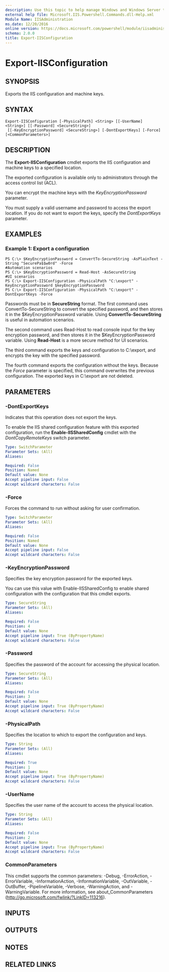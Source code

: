 ```yaml
---
description: Use this topic to help manage Windows and Windows Server technologies with Windows PowerShell.
external help file: Microsoft.IIS.Powershell.Commands.dll-Help.xml
Module Name: IISAdministration
ms.date: 12/20/2016
online version: https://docs.microsoft.com/powershell/module/iisadministration/export-iisconfiguration?view=windowsserver2019-ps&wt.mc_id=ps-gethelp
schema: 2.0.0
title: Export-IISConfiguration
---
```


# Export-IISConfiguration

## SYNOPSIS
Exports the IIS configuration and machine keys.

## SYNTAX

```
Export-IISConfiguration [-PhysicalPath] <String> [[-UserName] <String>] [[-Password] <SecureString>]
 [[-KeyEncryptionPassword] <SecureString>] [-DontExportKeys] [-Force] [<CommonParameters>]
```

## DESCRIPTION
The **Export-IISConfiguration** cmdlet exports the IIS configuration and machine keys to a specified location.

The exported configuration is available only to administrators through the access control list (ACL).

You can encrypt the machine keys with the *KeyEncryptionPassword* parameter.

You must supply a valid username and password to access the export location.
If you do not want to export the keys, specify the *DontExportKeys* parameter.

## EXAMPLES

### Example 1: Export a configuration
```
PS C:\> $KeyEncryptionPassword = ConvertTo-SecureString -AsPlainText -String "SecurePa$$w0rd" -Force
#Automation scenarios
PS C:\> $KeyEncryptionPassword = Read-Host -AsSecureString
#UI scenarios
PS C:\> Export-IISConfiguration -PhysicalPath "C:\export" -KeyEncryptionPassword $keyEncryptionPassword
PS C:\> Export-IISConfiguration -PhysicalPath "C:\export" -DontExportKeys -Force
```

Passwords must be in **SecureString** format.
The first command uses ConvertTo-SecureString to convert the specified password, and then stores it in the $KeyEncryptionPassword variable.
Using **ConvertTo-SecureString** is useful in automation scenarios.

The second command uses Read-Host to read console input for the key encryption password, and then stores it in the $KeyEncryptionPassword variable.
Using **Read-Host** is a more secure method for UI scenarios.

The third command exports the keys and configuration to C:\export, and encrypts the key with the specified password.

The fourth command exports the configuration without the keys.
Because the *Force* parameter is specified, this command overwrites the previous configuration.
The exported keys in C:\export are not deleted.

## PARAMETERS

### -DontExportKeys
Indicates that this operation does not export the keys.

To enable the IIS shared configuration feature with this exported configuration, run the **Enable-IISSharedConfig** cmdlet with the *DontCopyRemoteKeys* switch parameter.

```yaml
Type: SwitchParameter
Parameter Sets: (All)
Aliases: 

Required: False
Position: Named
Default value: None
Accept pipeline input: False
Accept wildcard characters: False
```

### -Force
Forces the command to run without asking for user confirmation.

```yaml
Type: SwitchParameter
Parameter Sets: (All)
Aliases: 

Required: False
Position: Named
Default value: None
Accept pipeline input: False
Accept wildcard characters: False
```

### -KeyEncryptionPassword
Specifies the key encryption password for the exported keys.

You can use this value with Enable-IISSharedConfig to enable shared configuration with the configuration that this cmdlet exports.

```yaml
Type: SecureString
Parameter Sets: (All)
Aliases: 

Required: False
Position: 4
Default value: None
Accept pipeline input: True (ByPropertyName)
Accept wildcard characters: False
```

### -Password
Specifies the password of the account for accessing the physical location.

```yaml
Type: SecureString
Parameter Sets: (All)
Aliases: 

Required: False
Position: 3
Default value: None
Accept pipeline input: True (ByPropertyName)
Accept wildcard characters: False
```

### -PhysicalPath
Specifies the location to which to export the configuration and  keys.

```yaml
Type: String
Parameter Sets: (All)
Aliases: 

Required: True
Position: 1
Default value: None
Accept pipeline input: True (ByPropertyName)
Accept wildcard characters: False
```

### -UserName
Specifies the user name of the account to access the physical location.

```yaml
Type: String
Parameter Sets: (All)
Aliases: 

Required: False
Position: 2
Default value: None
Accept pipeline input: True (ByPropertyName)
Accept wildcard characters: False
```

### CommonParameters
This cmdlet supports the common parameters: -Debug, -ErrorAction, -ErrorVariable, -InformationAction, -InformationVariable, -OutVariable, -OutBuffer, -PipelineVariable, -Verbose, -WarningAction, and -WarningVariable. For more information, see about_CommonParameters (http://go.microsoft.com/fwlink/?LinkID=113216).

## INPUTS

## OUTPUTS

## NOTES

## RELATED LINKS

